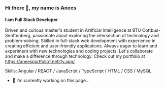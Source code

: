 ### Hi there 👋, my name is Anees
#### I am Full Stack Developer

Driven and curious master's student in Artificial Intelligence at BTU Cottbus-Senftenberg, passionate about exploring the intersection of technology and problem-solving. Skilled in full-stack web development with experience in creating efficient and user-friendly applications. Always eager to learn and experiment with new technologies and coding projects. Let's collaborate and make a difference through technology. Check out my portfolio at https://aneesportfolio1.netlify.app/

Skills: Angular / REACT / JavaScript / TypeScript / HTML / CSS / MySQL

- 🔭 I’m currently working on this page... 






<!--
**anees028/anees028** is a ✨ _special_ ✨ repository because its `README.md` (this file) appears on your GitHub profile.

Here are some ideas to get you started:

- 🔭 I’m currently working on ...
- 🌱 I’m currently learning ...
- 👯 I’m looking to collaborate on ...
- 🤔 I’m looking for help with ...
- 💬 Ask me about ...
- 📫 How to reach me: ...
- 😄 Pronouns: ...
- ⚡ Fun fact: ...
-->
